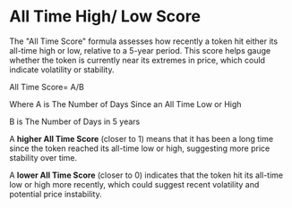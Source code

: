 # All Time High/ Low Score

The "All Time Score" formula assesses how recently a token hit either its all-time high or low, relative to a 5-year period. This score helps gauge whether the token is currently near its extremes in price, which could indicate volatility or stability.

All Time Score= A/B

Where A is The Number of Days Since an All Time Low or High

B is The Number of Days in 5 years

A **higher All Time Score** (closer to 1) means that it has been a long time since the token reached its all-time low or high, suggesting more price stability over time.

A **lower All Time Score** (closer to 0) indicates that the token hit its all-time low or high more recently, which could suggest recent volatility and potential price instability.
